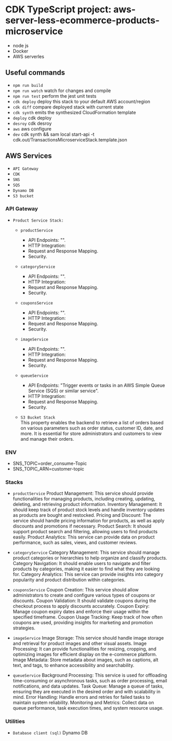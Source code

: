 # CDK TypeScript project: aws-server-less-ecommerce-products-microservice
* node js
* Docker
* AWS serverles

## Useful commands

- `npm run build`
- `npm run watch` watch for changes and compile
- `npm run test` perform the jest unit tests
- `cdk deploy` deploy this stack to your default AWS account/region
- `cdk diff` compare deployed stack with current state
- `cdk synth` emits the synthesized CloudFormation template
- `deploy` cdk deploy
- `desroy` cdk desroy
- `aws` aws configure
- `dev` cdk synth && sam local start-api -t cdk.out/TransactionsMicroserviceStack.template.json

## AWS Services

- `API Gateway`
- `CDK`
- `SNS`
- `SQS`
- `Dynamo DB`
- `S3 bucket`

### API Gateway
- `Product Service Stack:`  
   - `productService`
      - API Endpoints: "".
      - HTTP Integration: 
      - Request and Response Mapping.
      - Security.

   - `categoryService`
      - API Endpoints: "".
      - HTTP Integration: 
      - Request and Response Mapping.
      - Security.

   - `couponsService`    
      - API Endpoints: "".
      - HTTP Integration: 
      - Request and Response Mapping.
      - Security.

   - `imageService`
      - API Endpoints: "".
      - HTTP Integration: 
      - Request and Response Mapping.
      - Security.

   - `queueService`
      - API Endpoints: "Trigger events or tasks in an AWS Simple Queue Service (SQS) or similar service".
      - HTTP Integration: 
      - Request and Response Mapping.
      - Security.

   - `S3 Bucket Stack`  
      This property enables the backend to retrieve a list of orders based on various parameters such as order status, customer ID, date, and more.
      It is essential for store administrators and customers to view and manage their orders.

### ENV

- SNS_TOPIC=order_consume-Topic
- SNS_TOPIC_ARN=customer-topic

### Stacks
- `productService`
   Product Management: This service should provide functionalities for managing products, including creating, updating, deleting, and retrieving product information.
   Inventory Management: It should keep track of product stock levels and handle inventory updates as products are bought and restocked. 
   Pricing and Discount: The service should handle pricing information for products, as well as apply discounts and promotions if necessary.
   Product Search: It should support product search and filtering, allowing users to find products easily.
   Product Analytics: This service can provide data on product performance, such as sales, views, and customer reviews.

- `categoryService`
   Category Management: This service should manage product categories or hierarchies to help organize and classify products.
   Category Navigation: It should enable users to navigate and filter products by categories, making it easier to find what they are looking for.
   Category Analytics: This service can provide insights into category popularity and product distribution within categories.

- `couponsService`
   Coupon Creation: This service should allow administrators to create and configure various types of coupons or discounts.
   Coupon Validation: It should validate coupons during the checkout process to apply discounts accurately.
   Coupon Expiry: Manage coupon expiry dates and enforce their usage within the specified timeframe.
   Coupon Usage Tracking: Keep track of how often coupons are used, providing insights for marketing and promotion strategies.

- `imageService`
   Image Storage: This service should handle image storage and retrieval for product images and other visual assets.
   Image Processing: It can provide functionalities for resizing, cropping, and optimizing images for efficient display on the e-commerce platform.
   Image Metadata: Store metadata about images, such as captions, alt text, and tags, to enhance accessibility and searchability.

- `queueService`
   Background Processing: This service is used for offloading time-consuming or asynchronous tasks, such as order processing, email notifications, and data updates.
   Task Queue: Manage a queue of tasks, ensuring they are executed in the desired order and with scalability in mind.
   Error Handling: Handle errors and retries for failed tasks to maintain system reliability.
   Monitoring and Metrics: Collect data on queue performance, task execution times, and system resource usage.



### Utilities

- `Database client (sql)` Dynamo DB
